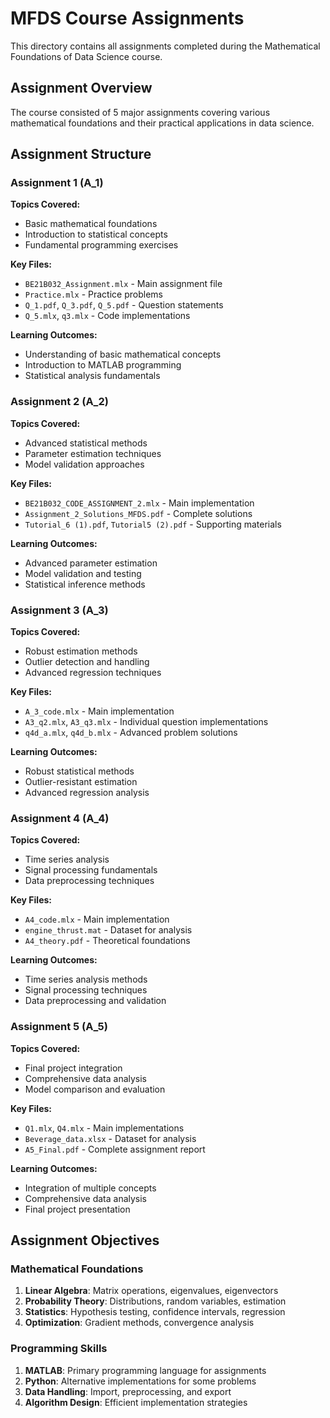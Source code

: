 # MFDS Course Assignments

This directory contains all assignments completed during the Mathematical Foundations of Data Science course.

## Assignment Overview

The course consisted of 5 major assignments covering various mathematical foundations and their practical applications in data science.

## Assignment Structure

### Assignment 1 (A_1)
**Topics Covered:**
- Basic mathematical foundations
- Introduction to statistical concepts
- Fundamental programming exercises

**Key Files:**
- `BE21B032_Assignment.mlx` - Main assignment file
- `Practice.mlx` - Practice problems
- `Q_1.pdf`, `Q_3.pdf`, `Q_5.pdf` - Question statements
- `Q_5.mlx`, `q3.mlx` - Code implementations

**Learning Outcomes:**
- Understanding of basic mathematical concepts
- Introduction to MATLAB programming
- Statistical analysis fundamentals

### Assignment 2 (A_2)
**Topics Covered:**
- Advanced statistical methods
- Parameter estimation techniques
- Model validation approaches

**Key Files:**
- `BE21B032_CODE_ASSIGNMENT_2.mlx` - Main implementation
- `Assignment_2_Solutions_MFDS.pdf` - Complete solutions
- `Tutorial_6 (1).pdf`, `Tutorial5 (2).pdf` - Supporting materials

**Learning Outcomes:**
- Advanced parameter estimation
- Model validation and testing
- Statistical inference methods

### Assignment 3 (A_3)
**Topics Covered:**
- Robust estimation methods
- Outlier detection and handling
- Advanced regression techniques

**Key Files:**
- `A_3_code.mlx` - Main implementation
- `A3_q2.mlx`, `A3_q3.mlx` - Individual question implementations
- `q4d_a.mlx`, `q4d_b.mlx` - Advanced problem solutions

**Learning Outcomes:**
- Robust statistical methods
- Outlier-resistant estimation
- Advanced regression analysis

### Assignment 4 (A_4)
**Topics Covered:**
- Time series analysis
- Signal processing fundamentals
- Data preprocessing techniques

**Key Files:**
- `A4_code.mlx` - Main implementation
- `engine_thrust.mat` - Dataset for analysis
- `A4_theory.pdf` - Theoretical foundations

**Learning Outcomes:**
- Time series analysis methods
- Signal processing techniques
- Data preprocessing and validation

### Assignment 5 (A_5)
**Topics Covered:**
- Final project integration
- Comprehensive data analysis
- Model comparison and evaluation

**Key Files:**
- `Q1.mlx`, `Q4.mlx` - Main implementations
- `Beverage_data.xlsx` - Dataset for analysis
- `A5_Final.pdf` - Complete assignment report

**Learning Outcomes:**
- Integration of multiple concepts
- Comprehensive data analysis
- Final project presentation

## Assignment Objectives

### Mathematical Foundations
1. **Linear Algebra**: Matrix operations, eigenvalues, eigenvectors
2. **Probability Theory**: Distributions, random variables, estimation
3. **Statistics**: Hypothesis testing, confidence intervals, regression
4. **Optimization**: Gradient methods, convergence analysis

### Programming Skills
1. **MATLAB**: Primary programming language for assignments
2. **Python**: Alternative implementations for some problems
3. **Data Handling**: Import, preprocessing, and export
4. **Algorithm Design**: Efficient implementation strategies



